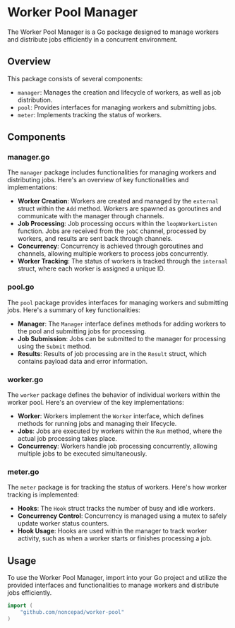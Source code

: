 # Worker Pool Manager

The Worker Pool Manager is a Go package designed to manage workers and distribute jobs efficiently in a concurrent environment.

## Overview

This package consists of several components:

- `manager`: Manages the creation and lifecycle of workers, as well as job distribution.
- `pool`: Provides interfaces for managing workers and submitting jobs.
- `meter`: Implements tracking the status of workers.

## Components

### manager.go

The `manager` package includes functionalities for managing workers and distributing jobs. Here's an overview of key functionalities and implementations:

- **Worker Creation**: Workers are created and managed by the `external` struct within the `Add` method. Workers are spawned as goroutines and communicate with the manager through channels.
- **Job Processing**: Job processing occurs within the `loopWorkerListen` function. Jobs are received from the `jobC` channel, processed by workers, and results are sent back through channels.
- **Concurrency**: Concurrency is achieved through goroutines and channels, allowing multiple workers to process jobs concurrently.
- **Worker Tracking**: The status of workers is tracked through the `internal` struct, where each worker is assigned a unique ID.

### pool.go

The `pool` package provides interfaces for managing workers and submitting jobs. Here's a summary of key functionalities:

- **Manager**: The `Manager` interface defines methods for adding workers to the pool and submitting jobs for processing.
- **Job Submission**: Jobs can be submitted to the manager for processing using the `Submit` method.
- **Results**: Results of job processing are in the `Result` struct, which contains payload data and error information.

### worker.go

The `worker` package defines the behavior of individual workers within the worker pool. Here's an overview of the key implementations:

- **Worker**: Workers implement the `Worker` interface, which defines methods for running jobs and managing their lifecycle.
- **Jobs**: Jobs are executed by workers within the `Run` method, where the actual job processing takes place.
- **Concurrency**: Workers handle job processing concurrently, allowing multiple jobs to be executed simultaneously.

### meter.go

The `meter` package is for tracking the status of workers. Here's how worker tracking is implemented:

- **Hooks**: The `Hook` struct tracks the number of busy and idle workers.
- **Concurrency Control**: Concurrency is managed using a mutex to safely update worker status counters.
- **Hook Usage**: Hooks are used within the manager to track worker activity, such as when a worker starts or finishes processing a job.

## Usage

To use the Worker Pool Manager, import into your Go project and utilize the provided interfaces and functionalities to manage workers and distribute jobs efficiently.

```go
import (
    "github.com/noncepad/worker-pool"
)
